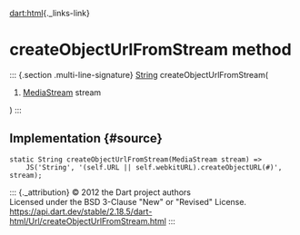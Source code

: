 [dart:html](../../dart-html/dart-html-library){._links-link}

createObjectUrlFromStream method
================================

::: {.section .multi-line-signature}
[String](../../dart-core/string-class) createObjectUrlFromStream(

1.  [MediaStream](../mediastream-class) stream

)
:::

Implementation {#source}
--------------

``` {.language-dart data-language="dart"}
static String createObjectUrlFromStream(MediaStream stream) =>
    JS('String', '(self.URL || self.webkitURL).createObjectURL(#)', stream);
```

::: {._attribution}
© 2012 the Dart project authors\
Licensed under the BSD 3-Clause \"New\" or \"Revised\" License.\
<https://api.dart.dev/stable/2.18.5/dart-html/Url/createObjectUrlFromStream.html>
:::
